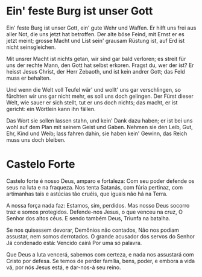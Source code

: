 ﻿# Ein' feste Burg ist unser Gott

Ein' feste Burg ist unser Gott, ein' gute Wehr und Waffen. 
Er hilft uns frei aus aller Not, die uns jetzt hat betroffen. 
Der alte böse Feind, mit Ernst er es jetzt meint; 
grosse Macht und List sein' grausam Rüstung ist, 
auf Erd ist nicht seinsgleichen.

Mit unsrer Macht ist nichts getan, wir sind gar bald verloren; 
es streit für uns der rechte Mann, den Gott hat selbst erkoren. 
Fragst du, wer der ist? Er heisst Jesus Christ, 
der Herr Zebaoth, und ist kein andrer Gott; 
das Feld muss er behalten.

Und wenn die Welt voll Teufel wär' und wollt' uns gar verschlingen, 
so fürchten wir uns gar nicht mehr, es soll uns doch gelingen. 
Der Fürst dieser Welt, wie sauer er sich stellt, 
tut er uns doch nichts; das macht, er ist gericht: 
ein Wörtlein kann ihn fällen.

Das Wort sie sollen lassen stahn, und kein' Dank dazu haben; 
er ist bei uns wohl auf dem Plan mit seinem Geist und Gaben. 
Nehmen sie den Leib, Gut, Ehr, Kind und Weib;
lass fahren dahin, sie haben kein' Gewinn, 
das Reich muss uns doch bleiben.

# Castelo Forte

Castelo forte é nosso Deus, amparo e fortaleza:
Com seu poder defende os seus
na luta e na fraqueza.
Nos tenta Satanás, com fúria pertinaz,
com artimanhas tais e astúcias tão cruéis,
que iguais não há na Terra.

A nossa força nada faz: Estamos, sim, perdidos.
Mas nosso Deus socorro traz e somos protegidos.
Defende-nos Jesus, o que venceu na cruz,
O Senhor dos altos céus. E sendo também Deus,
Triunfa na batalha.

Se nos quisessem devorar, Demônios não contados,
Não nos podiam assustar, nem somos derrotados.
O grande acusador dos servos do Senhor
Já condenado está: Vencido cairá
Por uma só palavra.

Que Deus a luta vencerá, sabemos com certeza,
e nada nos assustará com Cristo por defesa.
Se temos de perder família, bens, poder,
e embora a vida vá, por nós Jesus está,
e dar-nos-á seu reino.

